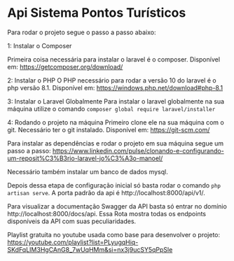 # Api Sistema Pontos Turísticos

Para rodar o projeto segue o passo a passo abaixo:

1: Instalar o Composer

Primeira coisa necessária para instalar o laravel é o composer. Disponível em: https://getcomposer.org/download/

2: Instalar o PHP
O PHP necessário para rodar a versão 10 do laravel é o php versão 8.1. Disponível em: https://windows.php.net/download#php-8.1

3: Instalar o Laravel Globalmente
Para instalar o laravel globalmente na sua máquina utilize o comando `composer global require laravel/installer`

4: Rodando o projeto na máquina
Primeiro clone ele na sua máquina com o git. Necessário ter o git instalado. Disponível em: https://git-scm.com/

Para instalar as dependências e rodar o projeto em sua máquina segue um passo a passo: https://www.linkedin.com/pulse/clonando-e-configurando-um-reposit%C3%B3rio-laravel-jo%C3%A3o-manoel/

Necessário também instalar um banco de dados mysql.

Depois dessa etapa de configuração inicial só basta rodar o comando `php artisan serve`. A porta padrão da api é http://localhost:8000/api/v1/.

Para visualizar a documentação Swagger da API basta só entrar no domínio http://localhost:8000/docs/api. Essa Rota mostra todas os endpoints disponíveis da API com suas peculiaridades.

Playlist gratuita no youtube usada como base para desenvolver o projeto: https://youtube.com/playlist?list=PLyugqHiq-SKdFqLIM3HgCAnG8_7wUqHMm&si=nx3j9ucSY5qPpSle
